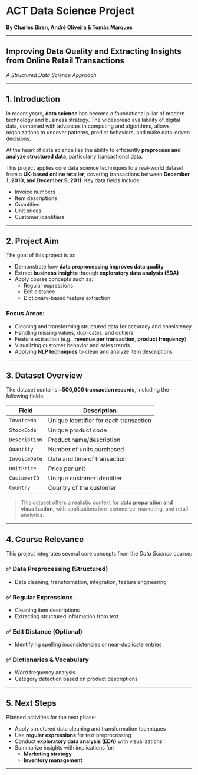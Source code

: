 # ACT Data Science Project  
**By Charles Biren, André Oliveira & Tomás Marques**

---

## Improving Data Quality and Extracting Insights from Online Retail Transactions  
*A Structured Data Science Approach*

---

## 1. Introduction

In recent years, **data science** has become a foundational pillar of modern technology and business strategy. The widespread availability of digital data, combined with advances in computing and algorithms, allows organizations to uncover patterns, predict behaviors, and make data-driven decisions.

At the heart of data science lies the ability to efficiently **preprocess and analyze structured data**, particularly transactional data.

This project applies core data science techniques to a real-world dataset from a **UK-based online retailer**, covering transactions between **December 1, 2010, and December 9, 2011**. Key data fields include:

- Invoice numbers  
- Item descriptions  
- Quantities  
- Unit prices  
- Customer identifiers

---

## 2. Project Aim

The goal of this project is to:

- Demonstrate how **data preprocessing improves data quality**
- Extract **business insights** through **exploratory data analysis (EDA)**
- Apply course concepts such as:
  - Regular expressions
  - Edit distance
  - Dictionary-based feature extraction

### Focus Areas:

- Cleaning and transforming structured data for accuracy and consistency  
- Handling missing values, duplicates, and outliers  
- Feature extraction (e.g., **revenue per transaction**, **product frequency**)  
- Visualizing customer behavior and sales trends  
- Applying **NLP techniques** to clean and analyze item descriptions  

---

## 3. Dataset Overview

The dataset contains ~**500,000 transaction records**, including the following fields:

| Field         | Description                             |
|---------------|-----------------------------------------|
| `InvoiceNo`   | Unique identifier for each transaction  |
| `StockCode`   | Unique product code                     |
| `Description` | Product name/description                |
| `Quantity`    | Number of units purchased               |
| `InvoiceDate` | Date and time of transaction            |
| `UnitPrice`   | Price per unit                          |
| `CustomerID`  | Unique customer identifier              |
| `Country`     | Country of the customer                 |

> This dataset offers a realistic context for **data preparation and visualization**, with applications in e-commerce, marketing, and retail analytics.

---

## 4. Course Relevance

This project integrates several core concepts from the *Data Science* course:

### ✅ Data Preprocessing (Structured)
- Data cleaning, transformation, integration, feature engineering

### ✅ Regular Expressions
- Cleaning item descriptions
- Extracting structured information from text

### ✅ Edit Distance (Optional)
- Identifying spelling inconsistencies or near-duplicate entries

### ✅ Dictionaries & Vocabulary
- Word frequency analysis
- Category detection based on product descriptions

---

## 5. Next Steps

Planned activities for the next phase:

- Apply structured data cleaning and transformation techniques  
- Use **regular expressions** for text preprocessing  
- Conduct **exploratory data analysis (EDA)** with visualizations  
- Summarize insights with implications for:
  - **Marketing strategy**
  - **Inventory management**

---

